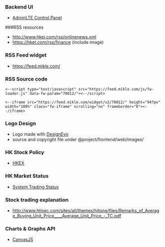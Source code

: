 ### Backend UI
* <a href="https://adminlte.io/">AdminLTE Control Panel</a>

###RSS resources

* http://www.hkej.com/rss/onlinenews.xml
* https://hket.com/rss/finance (include image)

### RSS Feed widget

* https://feed.mikle.com/

### RSS Source code

```
<--script type="text/javascript" src="https://feed.mikle.com/js/fw-loader.js" data-fw-param="70012/"><--/script>
```
```
<--iframe src="https://feed.mikle.com/widget/v2/70012/" height="947px" width="100%" class="fw-iframe" scrolling="no" frameborder="0"><--/iframe>
```

### Logo Design

* Logo made with <a href="https://www.designevo.com/" title="Free Online Logo Maker">DesignEvo</a>
* source and copyright file under @project/frontend/web/images/

### HK Stock Policy

* <a href="http://www.hkex.com.hk/Services/Trading-hours-and-Severe-Weather-Arrangements/Trading-Hours/Securities-Market?sc_lang=zh-HK">HKEX</a>

### HK Market Status
* <a href="http://www.hkex.com.hk/services/trading-hours-and-severe-weather-arrangements/trading-hours/securities-market?sc_lang=zh-hk">System Trading Status</a>


### Stock trading explanation
* <a href="http://www.htisec.com/sites/all/themes/hitong/files/Remarks_of_Average_Buying_Unit_Price____Average_Unit_Price_-_TC.pdf">http://www.htisec.com/sites/all/themes/hitong/files/Remarks_of_Average_Buying_Unit_Price____Average_Unit_Price_-_TC.pdf</a>

### Charts & Graphs API
* <a href="https://canvasjs.com/php-charts/">CanvasJS</a>









